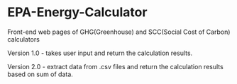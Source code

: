 # EPA-Energy-Calculator
Front-end web pages of GHG(Greenhouse) and SCC(Social Cost of Carbon) calculators

Version 1.0 - takes user input and return the calculation results.

Version 2.0 - extract data from .csv files and return the calculation results based on sum of data. 
